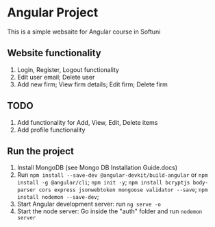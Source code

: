 # Angular Project

This is a simple websaite for Angular course in Softuni

## Website functionality

1. Login, Register, Logout functionality
2. Edit user email; Delete user
3. Add new firm; View firm details; Edit firm; Delete firm

## TODO
1. Add functionality for Add, View, Edit, Delete items
2. Add profile functionality

## Run the project

1. Install MongoDB (see Mongo DB Installation Guide.docs)
2. Run `npm install --save-dev @angular-devkit/build-angular` or `npm install -g @angular/cli`; `npm init -y`; `npm install bcryptjs body-parser cors express jsonwebtoken mongoose validator --save`; `npm install nodemon --save-dev`; 
3. Start Angular development server: run `ng serve -o`
4. Start the node server: Go inside the "auth" folder and run `nodemon server`
